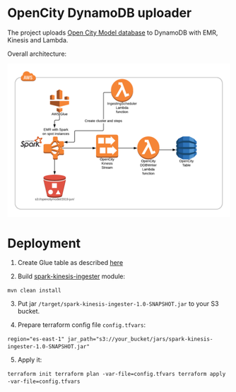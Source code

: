 # OpenCity DynamoDB uploader

The project uploads [Open City Model database](https://github.com/opencitymodel/opencitymodel) to DynamoDB with EMR, Kinesis and Lambda.

Overall architecture: 

![](./architecture.png)

# Deployment

1. Create Glue table as described [here](https://github.com/opencitymodel/opencitymodel/blob/master/examples/Query-OpenCityModel-using-AWS-Athena.md)

2. Build [spark-kinesis-ingester](./spark-kinesis-ingester/) module:

``
mvn clean install
``

3. Put jar `/target/spark-kinesis-ingester-1.0-SNAPSHOT.jar` to your S3 bucket.

4. Prepare terraform config file `config.tfvars`:

``
region="es-east-1"
jar_path="s3://your_bucket/jars/spark-kinesis-ingester-1.0-SNAPSHOT.jar"
``

5. Apply it:

``
terraform init
terraform plan -var-file=config.tfvars
terraform apply -var-file=config.tfvars
``


